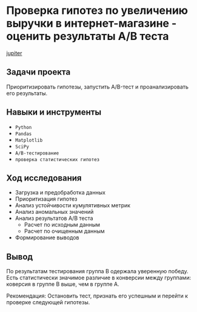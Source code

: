 # Проверка гипотез по увеличению выручки в интернет-магазине - оценить результаты A/B теста

[jupiter]()

## Задачи проекта
Приоритизировать гипотезы, запустить A/B-тест и проанализировать его результаты.

## Навыки и инструменты

- `Python`
- `Pandas`
- `Matplotlib` 
- `SciPy`
- `A/B-тестирование`
- `проверка статистических гипотез`

## Ход исследования
- Загрузка и предобработка данных
- Приоритизация гипотез
- Анализ устойчивости кумулятивных метрик
- Анализ аномальных значений
- Анализ результатов A/B теста
  - Расчет по исходным данным
  - Расчет по очищенным данным
- Формирование выводов

## Вывод

По результатам тестирования группа B одержала уверенную победу. Есть статистически значимое различие в конверсии между группами: коверсия в группе B выше, чем в группе А. 

Рекомендация: Остановить тест, признать его успешным и перейти к проверке следующей гипотезы.
